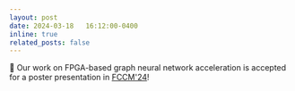 ```yaml
---
layout: post
date: 2024-03-18   16:12:00-0400
inline: true
related_posts: false
---
```


📜 Our work on FPGA-based graph neural network acceleration is accepted for a poster presentation in [FCCM'24](https://www.fccm.org/past/2024/)!
